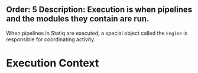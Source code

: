 Order: 5
Description: Execution is when pipelines and the modules they contain are run.
---
When pipelines in Statiq are executed, a special object called the `Engine` is responsible for coordinating activity.

# Execution Context

